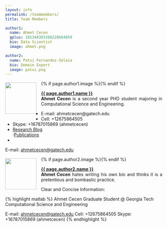 ```yaml
---
layout: info
permalink: /teammembers/
title: Team Members

author1:
  name: Ahmet Cecen
  gplus: 101348383208228664859
  bio: Data Scientist
  image: ahmet.png

author2:
  name: Patxi Fernandez-Zelaia
  bio: Domain Expert
  image: patxi.png
---
```


<body>

{% if page.author1.image %}<img src="/images/{{ page.author1.image }}" height="100" width="100" align="left" style="float: left; margin: 5px 15px 15px 0px;">{% endif %}
<p align="justify"><strong><a rel="author1" href="https://plus.google.com/{{ page.author1.gplus }}" title="{{ page.author1_name }}" target="_blank">{{ page.author1.name }}</a></strong><br>
<strong>Ahmet Cecen</strong> is a second year PHD student majoring in Computational Science and Engineering. 

<p>
<ul>
  <li>E-mail: ahmetcecen@gatech.edu</li>
  <li>Cell: +12675864505</li>
  <li>Skype: +16787015869 (ahmetcecen)</li>
  <li><a href="http://ahmetcecen.github.io/">Research Blog</a></li> &middot;<a href="http://scholar.google.com/citations?user=OWGKu6wAAAAJ&hl=en">Publications</a>
  <li></li>
</ul>

E-mail: ahmetcecen@gatech.edu




</p>
</p>


{% if page.author2.image %}<img src="/images/{{ page.author2.image }}" height="100" width="100" align="left" style="float: left; margin: 5px 15px 15px 0px;">{% endif %}
<p align="justify"><strong><a rel="author2" href="https://plus.google.com/{{ page.author2.gplus }}" title="{{ page.author2_name }}" target="_blank">{{ page.author2.name }}</a></strong><br>
<strong>Ahmet Cecen</strong> hates writing his own bio and thinks it is a pretentious and bombastic practice.


Clear and Concise Information:

{% highlight matlab %}
Ahmet Cecen
Graduate Student @ Georgia Tech 
Computational Science and Engineering

E-mail: ahmetcecen@gatech.edu
Cell: +12675864505
Skype: +16787015869 (ahmetcecen)
{% endhighlight %}
</p>
</body>


